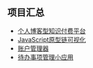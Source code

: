 ## 项目汇总

- [个人博客型知识付费平台](https://www.zhouyu2156.cn:5173)
- [JavaScript原型链可视化](https://zhouyu2156.github.io/awesome-case/proto/)
- [账户管理器](https://zhouyu2156.github.io/account-manager/)
- [待办事项管理小应用](https://zhouyu2156.github.io/todo-manager/)









